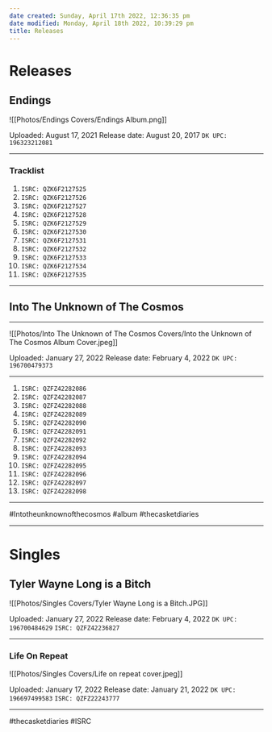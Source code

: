 ```yaml
---
date created: Sunday, April 17th 2022, 12:36:35 pm
date modified: Monday, April 18th 2022, 10:39:29 pm
title: Releases
---
```

# Releases

## Endings

![[Photos/Endings Covers/Endings Album.png]]


Uploaded: August 17, 2021
Release date: August 20, 2017
`DK UPC: 196323212081`

---

### Tracklist

 1. `ISRC: QZK6F2127525`
 2. `ISRC: QZK6F2127526`
 3. `ISRC: QZK6F2127527`
 4. `ISRC: QZK6F2127528`
 5. `ISRC: QZK6F2127529`
 6. `ISRC: QZK6F2127530`
 7. `ISRC: QZK6F2127531`
 8. `ISRC: QZK6F2127532`
 9. `ISRC: QZK6F2127533`
10. `ISRC: QZK6F2127534`
11. `ISRC: QZK6F2127535`

---

## Into The Unknown of The Cosmos

---

![[Photos/Into The Unknown of The Cosmos Covers/Into the Unknown of The Cosmos Album Cover.jpeg]]

Uploaded: January 27, 2022
Release date: February 4, 2022
`DK UPC: 196700479373`


---

01. `ISRC: QZFZ42282086`
02. `ISRC: QZFZ42282087`
03. `ISRC: QZFZ42282088`
04. `ISRC: QZFZ42282089`
05. `ISRC: QZFZ42282090`
06. `ISRC: QZFZ42282091`
07. `ISRC: QZFZ42282092`
08. `ISRC: QZFZ42282093`
09. `ISRC: QZFZ42282094`
10. `ISRC: QZFZ42282095`
11. `ISRC: QZFZ42282096`
12. `ISRC: QZFZ42282097`
13. `ISRC: QZFZ42282098`

---

  #Intotheunknownofthecosmos #album #thecasketdiaries


---

# Singles

## Tyler Wayne Long is a Bitch

![[Photos/Singles Covers/Tyler Wayne Long is a Bitch.JPG]]

Uploaded: January 27, 2022
Release date: February 4, 2022
`DK UPC: 196700484629`
`ISRC: QZFZ42236827`


---

### Life On Repeat

![[Photos/Singles Covers/Life on repeat cover.jpeg]]

Uploaded: January 17, 2022
Release date: January 21, 2022
`DK UPC: 196697499583`
`ISRC: QZFZ22243777`

---

#thecasketdiaries #ISRC